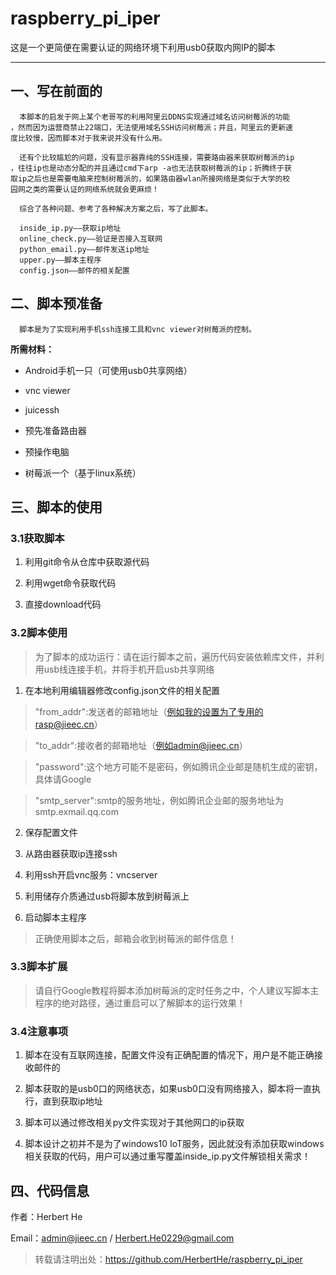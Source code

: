 # raspberry_pi_iper
这是一个更简便在需要认证的网络环境下利用usb0获取内网IP的脚本
***

## 一、写在前面的

      本脚本的启发于网上某个老哥写的利用阿里云DDNS实现通过域名访问树莓派的功能
    ，然而因为运营商禁止22端口，无法使用域名SSH访问树莓派；并且，阿里云的更新速
    度比较慢，因而脚本对于我来说并没有什么用。

      还有个比较尴尬的问题，没有显示器靠纯的SSH连接，需要路由器来获取树莓派的ip
    ，往往ip也是动态分配的并且通过cmd下arp -a也无法获取树莓派的ip；折腾终于获
    取ip之后也是需要电脑来控制树莓派的，如果路由器wlan所接网络是类似于大学的校
    园网之类的需要认证的网络系统就会更麻烦！

      综合了各种问题、参考了各种解决方案之后，写了此脚本。
      
      inside_ip.py——获取ip地址
      online_check.py——验证是否接入互联网
      python_email.py——邮件发送ip地址
      upper.py——脚本主程序
      config.json——邮件的相关配置

## 二、脚本预准备

      脚本是为了实现利用手机ssh连接工具和vnc viewer对树莓派的控制。
      
**所需材料：**

* Android手机一只（可使用usb0共享网络）

* vnc viewer

* juicessh

* 预先准备路由器

* 预操作电脑

* 树莓派一个（基于linux系统）


## 三、脚本的使用

### 3.1获取脚本

1. 利用git命令从仓库中获取源代码

2. 利用wget命令获取代码

3. 直接download代码

### 3.2脚本使用

> 为了脚本的成功运行：请在运行脚本之前，遍历代码安装依赖库文件，并利用usb线连接手机，并将手机开启usb共享网络

1. 在本地利用编辑器修改config.json文件的相关配置

> "from_addr":发送者的邮箱地址（例如我的设置为了专用的rasp@jieec.cn）

> "to_addr":接收者的邮箱地址（例如admin@jieec.cn）

> "password":这个地方可能不是密码，例如腾讯企业邮是随机生成的密钥，具体请Google

> "smtp_server":smtp的服务地址，例如腾讯企业邮的服务地址为smtp.exmail.qq.com

2. 保存配置文件

3. 从路由器获取ip连接ssh

4. 利用ssh开启vnc服务：vncserver

5. 利用储存介质通过usb将脚本放到树莓派上

6. 启动脚本主程序

> 正确使用脚本之后，邮箱会收到树莓派的邮件信息！

### 3.3脚本扩展 

> 请自行Google教程将脚本添加树莓派的定时任务之中，个人建议写脚本主程序的绝对路径，通过重启可以了解脚本的运行效果！

### 3.4注意事项

1. 脚本在没有互联网连接，配置文件没有正确配置的情况下，用户是不能正确接收邮件的

2. 脚本获取的是usb0口的网络状态，如果usb0口没有网络接入，脚本将一直执行，直到获取ip地址

3. 脚本可以通过修改相关py文件实现对于其他网口的ip获取

4. 脚本设计之初并不是为了windows10 IoT服务，因此就没有添加获取windows相关获取的代码，用户可以通过重写覆盖inside_ip.py文件解锁相关需求！

## 四、代码信息

作者：Herbert He

Email：admin@jieec.cn / Herbert.He0229@gmail.com


> 转载请注明出处：https://github.com/HerbertHe/raspberry_pi_iper
